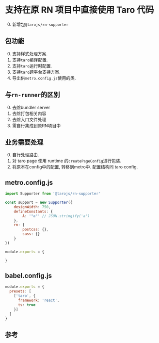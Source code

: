 # 支持在原 RN 项目中直接使用 Taro 代码

0. 新增包`@tarojs/rn-supporter`

## 包功能

0. 支持样式处理方案.
1. 支持`taro`编译配置.
2. 支持`taro`运行时配置.
2. 支持`taro`跨平台支持方案.
3. 导出供`metro.config.js`使用的类.

## 与`rn-runner`的区别

0. 去除bundler server
1. 去除打包相关内容
2. 去除入口文件处理
3. 需自行集成到原RN项目中

## 业务需要处理

0. 自行处理路由.
1. 对 taro page 使用 runtime 的`createPageConfig`进行包装.
2. 将原本在config中的配置, 转移到metro中. 配置结构同 taro config.

## metro.config.js

```js
import Supporter from '@tarojs/rn-supporter'

const support = new Supporter({
    designWidth: 750,
    defineConstants: {
        A: '"a"' // JSON.stringify('a')
    },
    rn: {
        postcss: {},
        sass: {}
    }
})

module.exports = {

}
```

## babel.config.js

```js
module.exports = {
  presets: [
    ['taro', {
      framework: 'react',
      ts: true
    }]
  ]
}
```

## 参考
